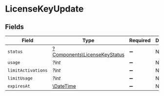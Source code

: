 # LicenseKeyUpdate


## Fields

| Field                                                                       | Type                                                                        | Required                                                                    | Description                                                                 |
| --------------------------------------------------------------------------- | --------------------------------------------------------------------------- | --------------------------------------------------------------------------- | --------------------------------------------------------------------------- |
| `status`                                                                    | [?Components\LicenseKeyStatus](../../Models/Components/LicenseKeyStatus.md) | :heavy_minus_sign:                                                          | N/A                                                                         |
| `usage`                                                                     | *?int*                                                                      | :heavy_minus_sign:                                                          | N/A                                                                         |
| `limitActivations`                                                          | *?int*                                                                      | :heavy_minus_sign:                                                          | N/A                                                                         |
| `limitUsage`                                                                | *?int*                                                                      | :heavy_minus_sign:                                                          | N/A                                                                         |
| `expiresAt`                                                                 | [\DateTime](https://www.php.net/manual/en/class.datetime.php)               | :heavy_minus_sign:                                                          | N/A                                                                         |